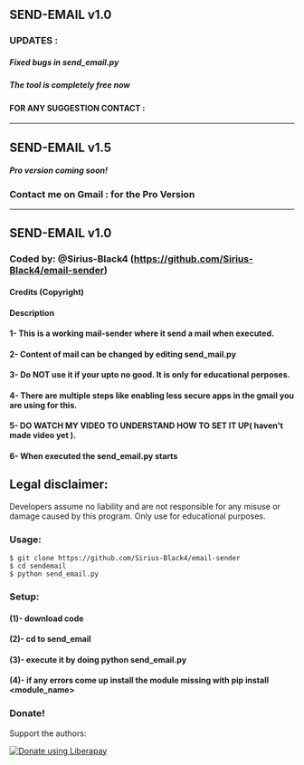 ## SEND-EMAIL v1.0
### UPDATES :
##### Fixed bugs in send_email.py
##### The tool is completely free now
####  FOR ANY SUGGESTION CONTACT :

-----------------------------------------------------------------------------------------------------------------------------

## SEND-EMAIL v1.5
##### Pro version coming soon!
### Contact me on Gmail :  for the Pro Version

-----------------------------------------------------------------------------------------------------------------------------

## SEND-EMAIL v1.0
### Coded by: @Sirius-Black4 (https://github.com/Sirius-Black4/email-sender)

#### Credits (Copyright)

#### Description

#### 1- This is a working mail-sender where it send a mail when executed. 
#### 2- Content of mail can be changed by editing send_mail.py
#### 3- Do NOT use it if your upto no good. It is only for educational perposes.
#### 4- There are multiple steps like enabling less secure apps in the gmail you are using for this.
#### 5- DO WATCH MY VIDEO TO UNDERSTAND HOW TO SET IT UP( haven't made video yet ).
#### 6- When executed the send_email.py starts 
## Legal disclaimer:
Developers assume no liability and are not responsible for any misuse or damage caused by this program. Only use for educational purposes.

### Usage:

```
$ git clone https://github.com/Sirius-Black4/email-sender
$ cd sendemail
$ python send_email.py
```

### Setup:

#### (1)- download code
#### (2)- cd to send_email
#### (3)- execute it by doing python send_email.py
#### (4)- if any errors come up install the module missing with pip install <module_name>

### Donate!
Support the authors:

<noscript><a href="https://liberapay.com/Sirius-Black4/donate"><img alt="Donate using Liberapay" src="https://liberapay.com/assets/widgets/donate.svg"></a></noscript>
 
